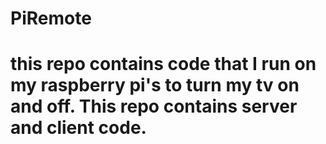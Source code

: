 # PiRemote
# this repo contains code that I run on my raspberry pi's to turn my tv on and off. This repo contains server and client code.
